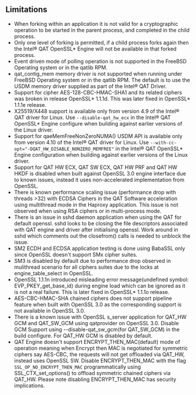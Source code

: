 ## Limitations

* When forking within an application it is not valid for a cryptographic
  operation to be started in the parent process, and completed in the child
  process.
* Only one level of forking is permitted, if a child process forks again then
  the Intel&reg; QAT OpenSSL\* Engine will not be available in that forked
  process.
* Event driven mode of polling operation is not supported in the FreeBSD
  Operating system or in the qatlib RPM.
* qat_contig_mem memory driver is not supported when running under FreeBSD
  Operating system or in the qatlib RPM. The default is to use the USDM memory
  driver supplied as part of the Intel&reg; QAT Driver.
* Support for cipher AES-128-CBC-HMAC-SHA1 and its related ciphers was broken
  in release OpenSSL\* 1.1.1d. This was later fixed in OpenSSL\* 1.1.1e release.
* X25519/X448 support is available only from version 4.9 of the Intel&reg; QAT
  driver for Linux. Use `--disable-qat_hw_ecx` in the Intel&reg; QAT OpenSSL\* Engine
  configure when building against earlier versions of the Linux driver.
* Support for qaeMemFreeNonZeroNUMA() USDM API is available only from version 4.10
  of the Intel&reg; QAT driver for Linux. Use `--with-cc-opt="-DQAT_HW_DISABLE_NONZERO_MEMFREE"`
  in the Intel&reg; QAT OpenSSL\* Engine configuration when building against earlier
  versions of the Linux driver.
* Support for QAT HW ECX, QAT SW ECX, QAT HW PRF and QAT HW HKDF is disabled when built
  against OpenSSL 3.0 engine interface due to known issues, instead it uses
  non-accelerated implementation from OpenSSL.
* There is known performance scaling issue (performance drop with threads >32)
  with ECDSA Ciphers in the QAT Software acceleration using multithread mode
  in the Haproxy application. This issue is not observed when using RSA ciphers
  or in multi-process mode.
* There is an issue in sshd daemon application when using the QAT for default openssl.
  sshd looks to be closing the file descriptors associated with QAT engine and driver
  after initialising openssl. Work around in sshd which comments out the closefrom()
  calls is needed to unblock the issue.
* SM2 ECDH and ECDSA application testing is done using BabaSSL only since OpenSSL
  doesn't support SMx cipher suites.
* SM3 is disabled by default due to performance drop observed in mulithread scenario
  for all ciphers suites due to the locks at engine_table_select in OpenSSL.
* OpenSSL 1.1.1n introduced misleading error message(undefined symbol: EVP_PKEY_get_base_id)
  during engine load which can be ignored as it is not a real failure. This is later fixed in
  OpenSSL\* 1.1.1o release.
* AES-CBC-HMAC-SHA chained ciphers does not support pipeline feature when built with
  OpenSSL 3.0 as the corresponding support is not available in OpenSSL 3.0.
* There is a known issue with OpenSSL s_server application for QAT_HW GCM and QAT_SW_GCM
  using qatprovider on OpenSSL 3.0. Disable GCM Support using --disable-qat_sw_gcm(for QAT_SW_GCM)
  in the build configure. For QAT_HW GCM is disabled by default.
* QAT Engine doesn't support ENCRYPT_THEN_MAC(default) mode of operation meaning
  when Encrypt then MAC is negotiated for symmetric ciphers say AES-CBC, the requests will not
  get offloaded via QAT_HW, instead uses OpenSSL SW. Disable ENCRYPT_THEN_MAC with the flag
  `SSL_OP_NO_ENCRYPT_THEN_MAC` programmatically using SSL_CTX_set_options() to offload
  symmetric chained ciphers via QAT_HW. Please note disabling ENCRYPT_THEN_MAC has security
  implications.
